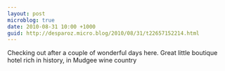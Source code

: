 ```yaml
---
layout: post
microblog: true
date: 2010-08-31 10:00 +1000
guid: http://desparoz.micro.blog/2010/08/31/t22657152214.html
---
```

Checking out after a couple of wonderful days here. Great little boutique hotel rich in history, in Mudgee wine country
